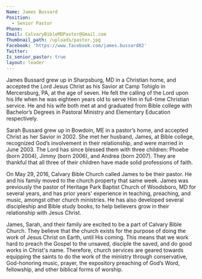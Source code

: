 ```yaml
---
Name: James Bussard
Position:
  - Senior Pastor
Phone:
Email: CalvaryBibleMDPastor@Gmail.com 
Thumbnail_path: /uploads/pastor.jpg
Facebook: 'https://www.facebook.com/james.bussard82'
Twitter: 
Is_senior_pastor: true
layout: leader
---
```



James Bussard grew up in Sharpsburg, MD in a Christian home, and accepted the Lord Jesus Christ as his Savior at Camp Tohiglo in Mercersburg, PA, at the age of seven. He felt the calling of the Lord upon his life when he was eighteen years old to serve Him in full-time Christian service. He and his wife both met at and graduated from Bible college with Bachelor’s Degrees in Pastoral Ministry and Elementary Education respectively.

Sarah Bussard grew up in Bowdoin, ME in a pastor’s home, and accepted Christ as her Savior in 2002. She met her husband, James, at Bible college, recognized God’s involvement in their relationship, and were married in June 2003. The Lord has since blessed them with three children: Phoebe (born 2004), Jimmy (born 2006), and Andrea (born 2007). They are thankful that all three of their children have made solid professions of faith.

On May 29, 2016, Calvary Bible Church called James to be their pastor. He and his family moved to the church property that same week. James was previously the pastor of Heritage Park Baptist Church of Woodsboro, MD for several years, and has prior years' experience in teaching, preaching, and music, amongst other church ministries. He has also developed several discipleship and Bible study books, to help believers grow in their relationship with Jesus Christ.

James, Sarah, and their family are excited to be a part of Calvary Bible Church. They believe that the church exists for the purpose of doing the work of Jesus Christ on Earth, until His coming. This means that we work hard to preach the Gospel to the unsaved, disciple the saved, and do good works in Christ's name. Therefore, church services are geared towards equipping the saints to do the work of the ministry through conservative, God-honoring music, prayer, the expository preaching of God’s Word, fellowship, and other biblical forms of worship.